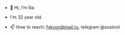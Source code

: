 - 👋 Hi, I’m Ilia
- I'm 32 year old.


- 📫 How to reach: fykvon@mail.ru, telegram @suslovii

<!---
fykvon/fykvon is a ✨ special ✨ repository because its `README.md` (this file) appears on your GitHub profile.
You can click the Preview link to take a look at your changes.
--->
